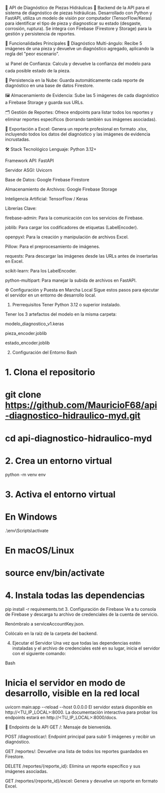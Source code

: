 🚀 API de Diagnóstico de Piezas Hidráulicas 🚀
Backend de la API para el sistema de diagnóstico de piezas hidráulicas. Desarrollado con Python y FastAPI, utiliza un modelo de visión por computador (TensorFlow/Keras) para identificar el tipo de pieza y diagnosticar su estado (desgaste, corrosión, ruptura). Se integra con Firebase (Firestore y Storage) para la gestión y persistencia de reportes.

🎯 Funcionalidades Principales
🔬 Diagnóstico Multi-ángulo: Recibe 5 imágenes de una pieza y devuelve un diagnóstico agregado, aplicando la regla del "peor escenario".

📊 Panel de Confianza: Calcula y devuelve la confianza del modelo para cada posible estado de la pieza.

💾 Persistencia en la Nube: Guarda automáticamente cada reporte de diagnóstico en una base de datos Firestore.

🖼️ Almacenamiento de Evidencia: Sube las 5 imágenes de cada diagnóstico a Firebase Storage y guarda sus URLs.

🗂️ Gestión de Reportes: Ofrece endpoints para listar todos los reportes y eliminar reportes específicos (borrando también sus imágenes asociadas).

📄 Exportación a Excel: Genera un reporte profesional en formato .xlsx, incluyendo todos los datos del diagnóstico y las imágenes de evidencia incrustadas.

🛠️ Stack Tecnológico
Lenguaje: Python 3.12+

Framework API: FastAPI

Servidor ASGI: Uvicorn

Base de Datos: Google Firebase Firestore

Almacenamiento de Archivos: Google Firebase Storage

Inteligencia Artificial: TensorFlow / Keras

Librerías Clave:

firebase-admin: Para la comunicación con los servicios de Firebase.

joblib: Para cargar los codificadores de etiquetas (LabelEncoder).

openpyxl: Para la creación y manipulación de archivos Excel.

Pillow: Para el preprocesamiento de imágenes.

requests: Para descargar las imágenes desde las URLs antes de insertarlas en Excel.

scikit-learn: Para los LabelEncoder.

python-multipart: Para manejar la subida de archivos en FastAPI.

⚙️ Configuración y Puesta en Marcha Local
Sigue estos pasos para ejecutar el servidor en un entorno de desarrollo local.

1. Prerrequisitos
Tener Python 3.12 o superior instalado.

Tener los 3 artefactos del modelo en la misma carpeta:

modelo_diagnostico_v1.keras

pieza_encoder.joblib

estado_encoder.joblib

2. Configuración del Entorno
Bash

# 1. Clona el repositorio 
# git clone https://github.com/MauricioF68/api-diagnostico-hidraulico-myd.git
# cd api-diagnostico-hidraulico-myd

# 2. Crea un entorno virtual
python -m venv env

# 3. Activa el entorno virtual
# En Windows
.\env\Scripts\activate
# En macOS/Linux
# source env/bin/activate

# 4. Instala todas las dependencias
pip install -r requirements.txt
3. Configuración de Firebase
Ve a tu consola de Firebase y descarga tu archivo de credenciales de la cuenta de servicio.

Renómbralo a serviceAccountKey.json.

Colócalo en la raíz de la carpeta del backend.

4. Ejecutar el Servidor
Una vez que todas las dependencias estén instaladas y el archivo de credenciales esté en su lugar, inicia el servidor con el siguiente comando:

Bash

# Inicia el servidor en modo de desarrollo, visible en la red local
uvicorn main:app --reload --host 0.0.0.0
El servidor estará disponible en http://<TU_IP_LOCAL>:8000. La documentación interactiva para probar los endpoints estará en http://<TU_IP_LOCAL>:8000/docs.

📡 Endpoints de la API
GET /: Mensaje de bienvenida.

POST /diagnosticar/: Endpoint principal para subir 5 imágenes y recibir un diagnóstico.

GET /reportes/: Devuelve una lista de todos los reportes guardados en Firestore.

DELETE /reportes/{reporte_id}: Elimina un reporte específico y sus imágenes asociadas.

GET /reportes/{reporte_id}/excel: Genera y devuelve un reporte en formato Excel.
